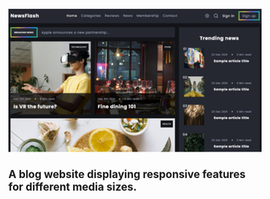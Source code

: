 ![Project humbnail](./thumbnail.jpg)
## A blog website displaying responsive features for different media sizes.
